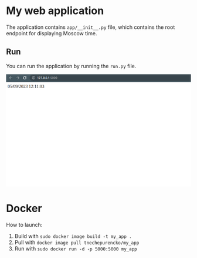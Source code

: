 # My web application

The application contains ```app/__init__.py``` file, which contains the root endpoint for displaying Moscow time. 

## Run

You can run the application by running the ```run.py``` file.

![screenshot of working application](img.png)

# Docker

How to launch:
1. Build with ```sudo docker image build -t my_app .```
2. Pull with ```docker image pull tnechepurencko/my_app```
3. Run with ```sudo docker run -d -p 5000:5000 my_app```